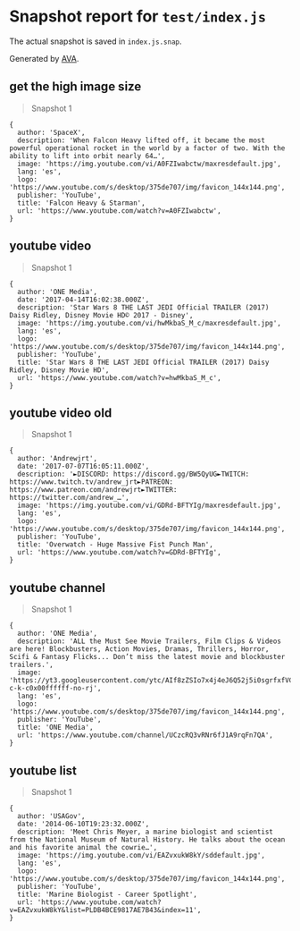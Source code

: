 # Snapshot report for `test/index.js`

The actual snapshot is saved in `index.js.snap`.

Generated by [AVA](https://avajs.dev).

## get the high image size

> Snapshot 1

    {
      author: 'SpaceX',
      description: 'When Falcon Heavy lifted off, it became the most powerful operational rocket in the world by a factor of two. With the ability to lift into orbit nearly 64…',
      image: 'https://img.youtube.com/vi/A0FZIwabctw/maxresdefault.jpg',
      lang: 'es',
      logo: 'https://www.youtube.com/s/desktop/375de707/img/favicon_144x144.png',
      publisher: 'YouTube',
      title: 'Falcon Heavy & Starman',
      url: 'https://www.youtube.com/watch?v=A0FZIwabctw',
    }

## youtube video

> Snapshot 1

    {
      author: 'ONE Media',
      date: '2017-04-14T16:02:38.000Z',
      description: 'Star Wars 8 THE LAST JEDI Official TRAILER (2017) Daisy Ridley, Disney Movie HD© 2017 - Disney',
      image: 'https://img.youtube.com/vi/hwMkbaS_M_c/maxresdefault.jpg',
      lang: 'es',
      logo: 'https://www.youtube.com/s/desktop/375de707/img/favicon_144x144.png',
      publisher: 'YouTube',
      title: 'Star Wars 8 THE LAST JEDI Official TRAILER (2017) Daisy Ridley, Disney Movie HD',
      url: 'https://www.youtube.com/watch?v=hwMkbaS_M_c',
    }

## youtube video old

> Snapshot 1

    {
      author: 'Andrewjrt',
      date: '2017-07-07T16:05:11.000Z',
      description: '►DISCORD: https://discord.gg/BW5QyUG►TWITCH: https://www.twitch.tv/andrew_jrt►PATREON: https://www.patreon.com/andrewjrt►TWITTER: https://twitter.com/andrew_…',
      image: 'https://img.youtube.com/vi/GDRd-BFTYIg/maxresdefault.jpg',
      lang: 'es',
      logo: 'https://www.youtube.com/s/desktop/375de707/img/favicon_144x144.png',
      publisher: 'YouTube',
      title: 'Overwatch - Huge Massive Fist Punch Man',
      url: 'https://www.youtube.com/watch?v=GDRd-BFTYIg',
    }

## youtube channel

> Snapshot 1

    {
      author: 'ONE Media',
      description: 'ALL the Must See Movie Trailers, Film Clips & Videos are here! Blockbusters, Action Movies, Dramas, Thrillers, Horror, Scifi & Fantasy Flicks... Don’t miss the latest movie and blockbuster trailers.',
      image: 'https://yt3.googleusercontent.com/ytc/AIf8zZSIo7x4j4eJ6Q52j5i0sgrfxfVCvz4wwkk7VEcA=s900-c-k-c0x00ffffff-no-rj',
      lang: 'es',
      logo: 'https://www.youtube.com/s/desktop/375de707/img/favicon_144x144.png',
      publisher: 'YouTube',
      title: 'ONE Media',
      url: 'https://www.youtube.com/channel/UCzcRQ3vRNr6fJ1A9rqFn7QA',
    }

## youtube list

> Snapshot 1

    {
      author: 'USAGov',
      date: '2014-06-10T19:23:32.000Z',
      description: 'Meet Chris Meyer, a marine biologist and scientist from the National Museum of Natural History. He talks about the ocean and his favorite animal the cowrie…',
      image: 'https://img.youtube.com/vi/EAZvxukW8kY/sddefault.jpg',
      lang: 'es',
      logo: 'https://www.youtube.com/s/desktop/375de707/img/favicon_144x144.png',
      publisher: 'YouTube',
      title: 'Marine Biologist - Career Spotlight',
      url: 'https://www.youtube.com/watch?v=EAZvxukW8kY&list=PLDB4BCE9817AE7B43&index=11',
    }
